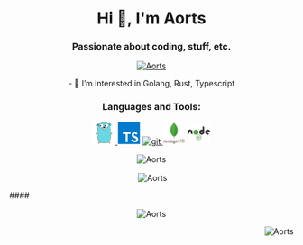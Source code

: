 <h1 align="center">Hi 👋, I'm Aorts</h1>
<h3 align="center">Passionate about coding, stuff, etc.</h3>



<p align="center"> <a href="https://github.com/ryo-ma/github-profile-trophy"><img src="https://github-profile-trophy.vercel.app/?username=Aorts" alt="Aorts" /></a> </p>

<p align="center"> - 🌱 I’m interested in Golang, Rust, Typescript</p>

<h3 align="center">Languages and Tools:</h3>
<p align="center"></a>
<a href="https://golang.org" target="_blank" rel="noreferrer"> <img src="https://raw.githubusercontent.com/devicons/devicon/master/icons/go/go-original.svg" alt="go" width="40" height="40"/> </a>
<a href="https://www.typescriptlang.org/" target="_blank" rel="noreferrer"> <img src="https://raw.githubusercontent.com/devicons/devicon/master/icons/typescript/typescript-original.svg" alt="typescript" width="40" height="40"/></a>
<a href="https://git-scm.com/" target="_blank" rel="noreferrer"> <img src="https://www.vectorlogo.zone/logos/git-scm/git-scm-icon.svg" alt="git" width="40" height="40"/> </a>
<a href="https://www.mongodb.com/" target="_blank" rel="noreferrer"> <img src="https://raw.githubusercontent.com/devicons/devicon/master/icons/mongodb/mongodb-original-wordmark.svg" alt="mongodb" width="40" height="40"/></a>
<a href="https://nodejs.org" target="_blank" rel="noreferrer"> <img src="https://raw.githubusercontent.com/devicons/devicon/master/icons/nodejs/nodejs-original-wordmark.svg" alt="nodejs" width="40" height="40"/></a>
</p>

<p align="center"><img align="center" src="https://github-readme-stats.vercel.app/api/top-langs?username=Aorts&show_icons=true&locale=en&layout=compact" alt="Aorts" /></p>

<p align="center">&nbsp;<img align="center" src="https://github-readme-stats.vercel.app/api?username=Aorts&show_icons=true&locale=en" alt="Aorts" /></p>

####<p align="center"><img align="center" src="https://github-readme-streak-stats.herokuapp.com/?user=Aorts&" alt="Aorts" /></p>
<p align="right"> <img src="https://komarev.com/ghpvc/?username=Aorts&label=Profile%20views&color=0e75b6&style=flat" alt="Aorts" /></p>
